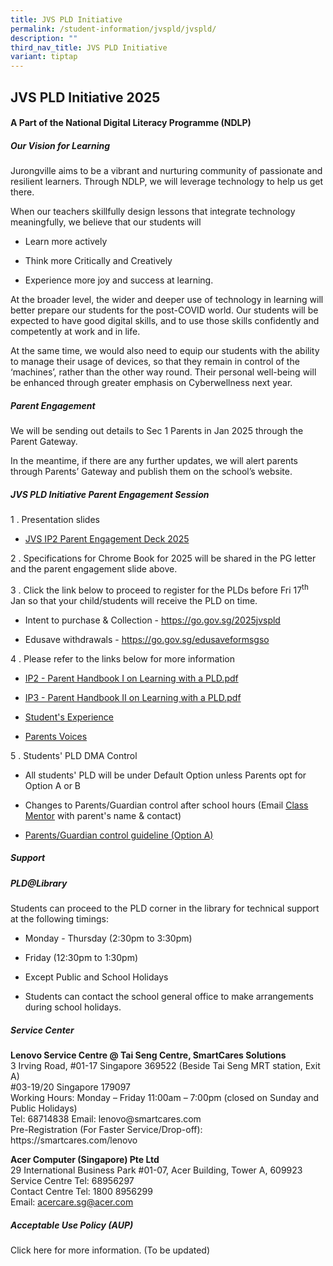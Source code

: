 ```yaml
---
title: JVS PLD Initiative
permalink: /student-information/jvspld/jvspld/
description: ""
third_nav_title: JVS PLD Initiative
variant: tiptap
---
```

<h2>JVS PLD Initiative 2025</h2>
<h4>A Part of the National Digital Literacy Programme (NDLP)</h4>
<h5>Our Vision for Learning</h5>
<p>Jurongville aims to be a vibrant and nurturing community of passionate
and resilient learners. Through NDLP, we will leverage technology to help
us get there.</p>
<p>When our teachers skillfully design lessons that integrate technology
meaningfully, we believe that our students will&nbsp;</p>
<ul data-tight="true" class="tight">
<li>
<p>Learn more actively</p>
</li>
<li>
<p>Think more Critically and Creatively</p>
</li>
<li>
<p>Experience more joy and success at learning.</p>
</li>
</ul>
<p>At the broader level, the wider and deeper use of technology in learning
will better prepare our students for the post-COVID world. Our students
will be expected to have good digital skills, and to use those skills confidently
and competently at work and in life.</p>
<p>At the same time, we would also need to equip our students with the ability
to manage their usage of devices, so that they remain in control of the
‘machines’, rather than the other way round. Their personal well-being
will be enhanced through greater emphasis on Cyberwellness next year.</p>
<h5>Parent Engagement</h5>
<p>We will be sending out details to Sec 1 Parents in Jan 2025 through the
Parent Gateway.</p>
<p>In the meantime, if there are any further updates, we will alert parents
through Parents’ Gateway and publish them on the school’s website.</p>
<h5>JVS PLD Initiative Parent Engagement Session</h5>
<p>1 . Presentation slides
<br>
</p>
<ul data-tight="true" class="tight">
<li>
<p><a href="/files/JVS_IP2_Parent_Engagement_Deck_2025.pdf" rel="noopener nofollow" target="_blank">JVS IP2 Parent Engagement Deck 2025</a>
</p>
</li>
</ul>
<p>2 . Specifications for Chrome Book for 2025 will be shared in the PG letter
and the parent engagement slide above.</p>
<p>3 . Click the link below to proceed to register for the PLDs before Fri
17<sup>th</sup> Jan so that your child/students will receive the PLD on
time.</p>
<ul data-tight="true" class="tight">
<li>
<p>Intent to purchase &amp; Collection - <a href="https://go.gov.sg/2025jvspld" rel="noopener nofollow" target="_blank">https://go.gov.sg/2025jvspld</a>
</p>
</li>
<li>
<p>Edusave withdrawals - <a href="https://go.gov.sg/edusaveformsgso" rel="noopener nofollow" target="_blank">https://go.gov.sg/edusaveformsgso</a>
<br>
</p>
</li>
</ul>
<p>4 . Please refer to the links below for more information
<br>
</p>
<ul data-tight="true" class="tight">
<li>
<p><a href="/files/IP2___Parent_Handbook__I__2025.pdf" rel="noopener nofollow" target="_blank">IP2 - Parent Handbook I on Learning with a PLD.pdf</a>
<a href="/files/IP2___Parent_Handbook__I__2025.pdf" rel="noopener noreferrer nofollow" target="_blank">
<br>
</a>
</p>
</li>
<li>
<p><a href="/files/IP3___Parent_Handbook__II__2025.pdf" rel="noopener nofollow" target="_blank">IP3 - Parent Handbook II on Learning with a PLD.pdf</a> 
<br>
</p>
</li>
<li>
<p><a href="http://www.youtube.com/watch?v=atVkNBXMVnY" rel="noopener noreferrer nofollow" target="_blank">Student's Experience</a> 
<br>
</p>
</li>
<li>
<p><a href="https://go.gov.sg/parent-voxpop-1" rel="noopener noreferrer nofollow" target="_blank">Parents Voices</a>
</p>
</li>
</ul>
<p>5 . Students' PLD DMA Control
<br>
</p>
<ul data-tight="true" class="tight">
<li>
<p>All students' PLD will be under Default Option unless Parents opt for
Option A or B</p>
</li>
<li>
<p>Changes to Parents/Guardian control after school hours (Email <a href="/student-information/class-mentors/" rel="noopener noreferrer nofollow" target="_blank">Class Mentor</a> with
parent's name &amp; contact)</p>
</li>
<li>
<p><a href="/files/Chromebook___Parent_Option_A_Group.pdf" rel="noopener noreferrer nofollow" target="_blank">Parents/Guardian control guideline (Option A)</a>
</p>
</li>
</ul>
<h5>Support</h5>
<h5>PLD@Library</h5>
<p>Students can proceed to the PLD corner in the library for technical support
at the following timings:</p>
<ul data-tight="true" class="tight">
<li>
<p>Monday - Thursday (2:30pm to 3:30pm)</p>
</li>
<li>
<p>Friday (12:30pm to 1:30pm)</p>
</li>
<li>
<p>Except Public and School Holidays</p>
</li>
<li>
<p>Students can contact the school general office to make arrangements during
school holidays.</p>
</li>
</ul>
<h5>Service Center</h5>
<p><strong>Lenovo Service Centre @ Tai Seng Centre, SmartCares Solutions </strong>
<br>3 Irving Road, #01-17 Singapore 369522 (Beside Tai Seng MRT station, Exit
A)
<br>#03-19/20 Singapore 179097
<br>Working Hours: Monday – Friday 11:00am – 7:00pm (closed on Sunday and
Public Holidays)
<br>Tel: 68714838 Email: lenovo@smartcares.com
<br>Pre-Registration (For Faster Service/Drop-off): https://smartcares.com/lenovo</p>
<p><strong>Acer Computer (Singapore) Pte Ltd</strong> 
<br>29 International Business Park #01-07, Acer Building, Tower A, 609923
<br>Service Centre Tel: 68956297
<br>Contact Centre Tel: 1800 8956299
<br>Email: <a href="mailto:acercare.sg@acer.com" rel="noopener noreferrer nofollow" target="_blank">acercare.sg@acer.com</a>
</p>
<h5>Acceptable Use Policy (AUP)</h5>
<p>Click here for more information. (To be updated)</p>